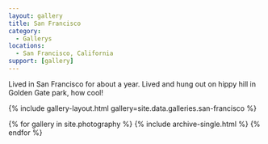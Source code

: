 ```yaml
---
layout: gallery
title: San Francisco
category:
  - Gallerys
locations:
  - San Francisco, California  
support: [gallery]
---
```


Lived in San Francisco for about a year. Lived and hung out on hippy hill in Golden Gate park, how cool!

{% include gallery-layout.html gallery=site.data.galleries.san-francisco %}

{% for gallery in site.photography %}
  {% include archive-single.html %}
{% endfor %}